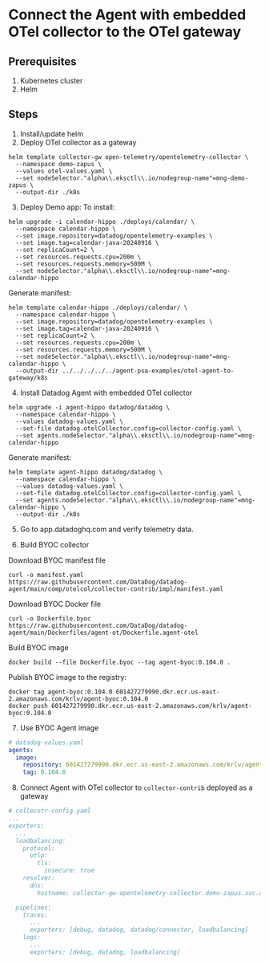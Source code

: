 # Connect the Agent with embedded OTel collector to the OTel gateway

## Prerequisites

1. Kubernetes cluster
2. Helm

## Steps

1. Install/update helm
2. Deploy OTel collector as a gateway 

```shell
helm template collector-gw open-telemetry/opentelemetry-collector \
  --namespace demo-zapus \
  --values otel-values.yaml \
  --set nodeSelector."alpha\\.eksctl\\.io/nodegroup-name"=mng-demo-zapus \
  --output-dir ./k8s
```

3. Deploy Demo app:
To install:
```shell
helm upgrade -i calendar-hippo ./deploys/calendar/ \
  --namespace calendar-hippo \
  --set image.repository=datadog/opentelemetry-examples \
  --set image.tag=calendar-java-20240916 \
  --set replicaCount=2 \
  --set resources.requests.cpu=200m \
  --set resources.requests.memory=500M \
  --set nodeSelector."alpha\\.eksctl\\.io/nodegroup-name"=mng-calendar-hippo
```

Generate manifest:
```shell
helm template calendar-hippo ./deploys/calendar/ \
  --namespace calendar-hippo \
  --set image.repository=datadog/opentelemetry-examples \
  --set image.tag=calendar-java-20240916 \
  --set replicaCount=2 \
  --set resources.requests.cpu=200m \
  --set resources.requests.memory=500M \
  --set nodeSelector."alpha\\.eksctl\\.io/nodegroup-name"=mng-calendar-hippo \
  --output-dir ../../../../../agent-psa-examples/otel-agent-to-gateway/k8s
```

4. Install Datadog Agent with embedded OTel collector

```shell
helm upgrade -i agent-hippo datadog/datadog \
  --namespace calendar-hippo \
  --values datadog-values.yaml \
  --set-file datadog.otelCollector.config=collector-config.yaml \
  --set agents.nodeSelector."alpha\\.eksctl\\.io/nodegroup-name"=mng-calendar-hippo
```

Generate manifest:
```shell
helm template agent-hippo datadog/datadog \
  --namespace calendar-hippo \
  --values datadog-values.yaml \
  --set-file datadog.otelCollector.config=collector-config.yaml \
  --set agents.nodeSelector."alpha\\.eksctl\\.io/nodegroup-name"=mng-calendar-hippo \
  --output-dir ./k8s
```

5. Go to app.datadoghq.com and verify telemetry data.

6. Build BYOC collector

Download BYOC manifest file
```shell
curl -o manifest.yaml https://raw.githubusercontent.com/DataDog/datadog-agent/main/comp/otelcol/collector-contrib/impl/manifest.yaml
```

Download BYOC Docker file
```shell
curl -o Dockerfile.byoc https://raw.githubusercontent.com/DataDog/datadog-agent/main/Dockerfiles/agent-ot/Dockerfile.agent-otel
```

Build BYOC image
```shell
docker build --file Dockerfile.byoc --tag agent-byoc:0.104.0 .
```

Publish BYOC image to the registry:
```shell
docker tag agent-byoc:0.104.0 601427279990.dkr.ecr.us-east-2.amazonaws.com/krlv/agent-byoc:0.104.0
docker push 601427279990.dkr.ecr.us-east-2.amazonaws.com/krlv/agent-byoc:0.104.0
```

7. Use BYOC Agent image

```yaml
# datadog-values.yaml
agents:
  image:
    repository: 601427279990.dkr.ecr.us-east-2.amazonaws.com/krlv/agent-byoc
    tag: 0.104.0
```

8. Connect Agent with OTel collector to `collector-contrib` deployed as a gateway

```yaml
# collecotr-config.yaml
...
exporters:
  ...
  loadbalancing:
    protocol:
      otlp:
        tls:
          insecure: true
    resolver:
      dns:
        hostname: collector-gw-opentelemetry-collector.demo-zapus.svc.cluster.local

  pipelines:
    traces:
      ...
      exporters: [debug, datadog, datadog/connector, loadbalancing]
    logs:
      ...
      exporters: [debug, datadog, loadbalancing]

```

